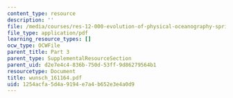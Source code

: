 ```yaml
---
content_type: resource
description: ''
file: /media/courses/res-12-000-evolution-of-physical-oceanography-spring-2007/1254acfa5d4a9194e7a4b652e3e4a0d9_wunsch_161164.pdf
file_type: application/pdf
learning_resource_types: []
ocw_type: OCWFile
parent_title: Part 3
parent_type: SupplementalResourceSection
parent_uid: d2e7e4c4-836b-750d-53ff-9d86279564b1
resourcetype: Document
title: wunsch_161164.pdf
uid: 1254acfa-5d4a-9194-e7a4-b652e3e4a0d9
---
```

